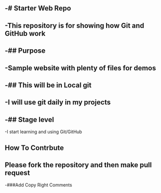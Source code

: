 -# Starter Web Repo
-
-This repository is for showing how Git and GitHub work
-
-## Purpose
-
-Sample website with plenty of files for demos
-
-## This will be in Local git
-
-I will use git daily in my projects
-
-## Stage level
-
-I start learning and using Git/GitHub

## How To Contrbute

Please fork the repository and then make pull request
-
-###Add Copy Right Comments
